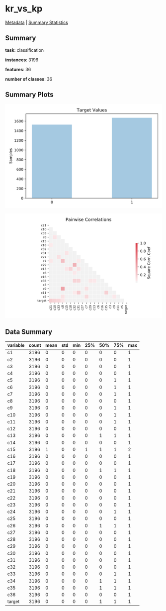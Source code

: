 # kr_vs_kp

[Metadata](metadata.yaml) | [Summary Statistics](summary_stats.csv)

## Summary

**task**: classification

**instances**: 3196

**features**: 36

**number of classes**: 36

## Summary Plots

![Labels](label.svg)

![Corr](corr.svg)

## Data Summary

|	variable	|	count	|	mean	|	std	|	min	|	25%	|	50%	|	75%	|	max|
| --- | --- | --- | --- | --- | --- | --- | --- | --- |
|	c1	|	3196	|	0	|	0	|	0	|	0	|	0	|	0	|	1
|	c2	|	3196	|	0	|	0	|	0	|	0	|	0	|	0	|	1
|	c3	|	3196	|	0	|	0	|	0	|	0	|	0	|	0	|	1
|	c4	|	3196	|	0	|	0	|	0	|	0	|	0	|	0	|	1
|	c5	|	3196	|	0	|	0	|	0	|	0	|	0	|	1	|	1
|	c6	|	3196	|	0	|	0	|	0	|	0	|	0	|	1	|	1
|	c7	|	3196	|	0	|	0	|	0	|	0	|	0	|	1	|	1
|	c8	|	3196	|	0	|	0	|	0	|	0	|	0	|	0	|	1
|	c9	|	3196	|	0	|	0	|	0	|	0	|	0	|	1	|	1
|	c10	|	3196	|	0	|	0	|	0	|	0	|	0	|	1	|	1
|	c11	|	3196	|	0	|	0	|	0	|	0	|	0	|	1	|	1
|	c12	|	3196	|	0	|	0	|	0	|	0	|	0	|	0	|	1
|	c13	|	3196	|	0	|	0	|	0	|	0	|	1	|	1	|	1
|	c14	|	3196	|	0	|	0	|	0	|	0	|	0	|	0	|	1
|	c15	|	3196	|	1	|	0	|	0	|	1	|	1	|	1	|	2
|	c16	|	3196	|	0	|	0	|	0	|	0	|	0	|	0	|	1
|	c17	|	3196	|	0	|	0	|	0	|	0	|	0	|	0	|	1
|	c18	|	3196	|	0	|	0	|	0	|	0	|	1	|	1	|	1
|	c19	|	3196	|	0	|	0	|	0	|	0	|	0	|	0	|	1
|	c20	|	3196	|	0	|	0	|	0	|	0	|	0	|	0	|	1
|	c21	|	3196	|	0	|	0	|	0	|	0	|	0	|	0	|	1
|	c22	|	3196	|	0	|	0	|	0	|	0	|	0	|	0	|	1
|	c23	|	3196	|	0	|	0	|	0	|	0	|	0	|	0	|	1
|	c24	|	3196	|	0	|	0	|	0	|	0	|	0	|	1	|	1
|	c25	|	3196	|	0	|	0	|	0	|	0	|	0	|	0	|	1
|	c26	|	3196	|	0	|	0	|	0	|	0	|	1	|	1	|	1
|	c27	|	3196	|	0	|	0	|	0	|	0	|	0	|	0	|	1
|	c28	|	3196	|	0	|	0	|	0	|	0	|	0	|	0	|	1
|	c29	|	3196	|	0	|	0	|	0	|	0	|	0	|	0	|	1
|	c30	|	3196	|	0	|	0	|	0	|	0	|	0	|	0	|	1
|	c31	|	3196	|	0	|	0	|	0	|	0	|	0	|	0	|	1
|	c32	|	3196	|	0	|	0	|	0	|	0	|	0	|	0	|	1
|	c33	|	3196	|	0	|	0	|	0	|	0	|	0	|	1	|	1
|	c34	|	3196	|	0	|	0	|	0	|	0	|	1	|	1	|	1
|	c35	|	3196	|	0	|	0	|	0	|	0	|	1	|	1	|	1
|	c36	|	3196	|	0	|	0	|	0	|	0	|	0	|	0	|	1
|	target	|	3196	|	0	|	0	|	0	|	0	|	1	|	1	|	1
